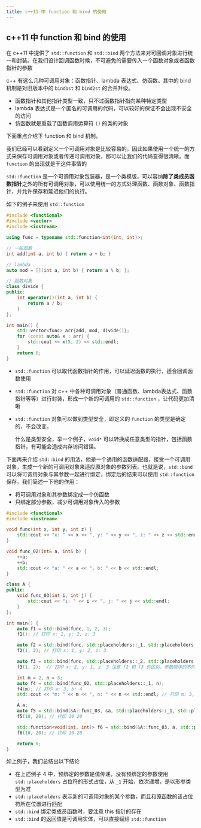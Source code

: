 ```yaml
---
title: c++11 中 function 和 bind 的使用
---
```


## c++11 中 function 和 bind 的使用

在 c++11 中提供了 `std::function` 和 `std::bind` 两个方法来对可回调对象进行统一和封装。在我们设计回调函数时候，不可避免的需要传入一个函数对象或者函数指针的参数

c++ 有这么几种可调用对象：函数指针、lambda 表达式、仿函数。其中的 bind 机制是对旧版本中的 `bind1st` 和 `bind2st` 的合并升级。

- 函数指针和其他指针类型一致，只不过函数指针指向某种特定类型
- lambda 表达式是一个匿名的可调用的代码，可以较好的保证不会出现不安全的访问
- 仿函数就是重载了函数调用运算符 `()` 的类的对象

下面重点介绍下 function 和 bind 机制。

我们已经可以看到定义一个可调用对象是比较容易的，因此如果使用一个统一的方式来保存可调用对象或者传递可调用对象，那可以让我们的代码变得很清晰。而 `function` 的出现就是干这件事情的

`std::function` 是一个可调用对象包装器，是一个类模版，可以容纳**除了类成员函数指针**之外的所有可调用对象，可以使用统一的方式处理函数、函数对象、函数指针，并允许保存和延迟他们的执行。

如下的例子来使用 `std::function`

```c++
#include <functional>
#include <vector>
#include <iostream>

using func = typename std::function<int(int, int)>;

// 一般函数
int add(int a, int b) { return a + b; }

// lambda
auto mod = [](int a, int b) { return a % b; };

// 函数对象
class divide {
public:
    int operator()(int a, int b) {
        return a / b;
    }
};

int main() {
    std::vector<func> arr{add, mod, divide()};
    for (const auto& x : arr) {
        std::cout << x(5, 2) << std::endl;
    }
    return 0;
}
```

- `std::function` 可以取代函数指针的作用，可以延迟函数的执行，适合回调函数使用

- `std::function` 对 c++ 中各种可调用对象（普通函数、lambda表达式、函数指针等等）进行封装，形成一个新的可调用的 `std::function` ，让代码更加清晰

- `std::function` 对象可以做到类型安全，即定义的 `function` 的类型是确定的，不会改变。

  什么是类型安全，举一个例子，`void*` 可以转换成任意类型的指针，包括函数指针，有可能会造成内存访问错误。

下面再来介绍 `std::bind` 的用法，他是一个通用的函数适配器，接受一个可调用对象，生成一个新的可调用对象来适应原对象的参数列表。也就是说，`std::bind` 可以将可调用对象与其参数一起进行绑定，绑定后的结果可以使用 `std::function` 保存。我们简述一下他的作用：

- 将可调用对象和其参数绑定成一个仿函数
- 只绑定部分参数，减少可调用对象传入的参数

```c++
#include <functional>
#include <iostream>

void func(int x, int y, int z) {
    std::cout << "x: " << x << ", y: " << y << ", z: " << z << std::endl;
}

void func_02(int& a, int& b) {
    ++a;
    ++b;
    std::cout << "a: " << a << ", b: " << b << std::endl;
}

class A {
public:
    void func_03(int i, int j) {
        std::cout << "i: " << i << ", j: " << j << std::endl;
    }
};

int main() {
    auto f1 = std::bind(func, 1, 2, 3);
    f1(); // 打印 x: 1, y: 2, z: 3

    auto f2 = std::bind(func, std::placeholders::_1, std::placeholders::_2, 3);
    f2(1, 2); // 打印 x: 1, y: 2, z: 3

    auto f3 = std::bind(func, std::placeholders::_2, std::placeholders::_1, 3);
    f3(1, 2);  // 打印 x: 2, y: 1, z: 3 注意 f2 和 f3 的区别，参数顺序的不同

    int m = 2, n = 3;
    auto f4 = std::bind(func_02, std::placeholders::_1, n);
    f4(m); // 打印 a: 3, b: 4
    std::cout << "m: " << m << ", n: " << n << std::endl; // 打印 m: 3, n: 3

    A a;
    auto f5 = std::bind(&A::func_03, &a, std::placeholders::_1, std::placeholders::_2);
    f5(10, 20); // 打印 10 20

    std::function<void(int, int)> f6 = std::bind(&A::func_03, a, std::placeholders::_1, std::placeholders::_2);
    f6(10, 20); // 打印 10 20

    return 0;
}
```

如上例子，我们总结出以下结论

- 在上述例子 4 中，预绑定的参数是值传递，没有预绑定的参数使用 `std::placeholders` 占位符的形式占位，从 `_1` 开始，依次递增，是以形参类型为准
- `std::placeholders` 表示新的可调用对象的某个参数，而且和原函数的该占位符所在位置进行匹配
- `std::bind` 绑定类成员函数时，要注意 this 指针的存在
- `std::bind` 的返回值是可调用实体，可以直接赋给 `std::function` 